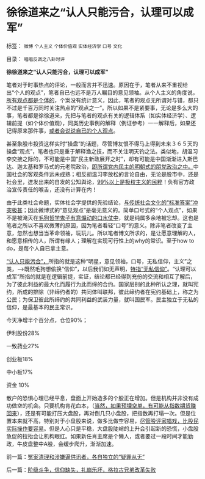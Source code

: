 # 徐徐道来之“认人只能污合，认理可以成军”

标签： `微博` `个人主义` `个体价值观` `实体经济学` `口号` `文化` 

目录： `唱唱反调之八卦时评`

**徐徐道来之“认人只能污合，认理可以成军”**

笔者对于时事热点的评论，一般而言并不迅速。原因在于，笔者从来不重视给出“个人的观点”，笔者自已也远不是万人瞩目的意见领袖。从个人主义的角度说，[所有观点都是个体的](../../../2011/11/1/垄断的传媒一直享有造谣的特许权.md)，个案没有统计意义，因此，笔者的观点无所谓对与错，都只不过是千百万同时关注热点的“观点之一”。所以如果不是紧要事，无论是多么大的事，笔者都是徐徐道来，先把与笔者的观点有关的逻辑体系（如实体经济学）、逻辑前提（如个体价值观），同类历史事例的解释（例证参考）一一解释后，如果还记得原来那件事，[或者会说说自已的个人观点](../../../2013/2/18/理解薛兆丰，胡释之，胡星斗，张五常，李银河等人的错误.md)。

甚至象股市投资这样实时“操盘”的话题，尽管博友恨不得马上得到未来３６５天的操盘“观点”，笔者也只是重于解释渔之技，而不关注明天钓之法。类似地，胡温习李交接之际的，不可能是中国“民主新政展开之时”，却有可能是中国渐渐进入斯巴达、迦太基和罗马式的元老院政治，[即所谓党内民主的明朝式的朋党政治之中。](../../../2013/3/10/明朝式朋党的“改革，革命”极可能转向马尔萨斯主义的元老院政治.md)中国社会的客观条件远未成熟；相反胡温习李放松的言论自由，无论是股市中，还是社会里，迸发出来的自发的公知舆论，[99%以上是极权主义的民粹](../../../2013/3/20/是否有１％的国产公知不是极权主义者？.md)！负有官方政治宣传责任的喉舌，还没有计算在内！

由于此类社会命题，实体社会学提供的先验结论，[与传统社会文化的“标准答案”冲突极甚](../../../2012/4/22/个体价值观没有说服他人的义务.md)；因此微博式的“意见观点”是毫无意义的。简单口号式的“个人观点”，如果不是被淹灭在[毛狗哲学鬼子有意煽动的口水仗中](../../../2009/11/24/科学求知“五不争论”只讲事实.md)，就是纯属多余地被忘却。这也是笔者之所以不喜欢微薄的原因，因为笔者看轻“口号”的意义。除非笔者改变了主意，忽然也想当当革命领袖，玩玩儿。所以笔者博文所求的，是让愿意理解的人，和愿意相传的人，所谓有缘人；理解在实现可行性上的why的常识。至于how
to do，是每个人自已拿主意。

[“认人只能污合”，](../../../2010/4/26/认人只能污合，认理可以成军.md)所指的就是这种“明星，意见领袖，口号，无私信仰，主义”之类，——>既然毛狗想偷换“信仰”，以后我们如无声明，[特指“无私信仰”](http://darthvad.blog.163.com/blog/static/53399470201110423842942/)。“认理可以成军”所指的就是在逻辑前提，实证，结论都已经得到充份的交流和相互了解后，为了彼此利益的最大化而履行为此而缔的合约。国家层别的此种所认之理，就叫宪约，所成的排除（非缔约者的）共同体叫联邦，彼此缔约者在宪约基础上，称之为公民；为保卫彼此所缔约的共同利益的武装力量，就叫国民军。民主独立于无私的信仰，是最基本的民主常识。

今天净增半个百分点，仓位90%；

伊利股份28%

一致药业27%

创业板18%

中小板17%

资金 10%

散户的恐惧心理已经平息，盘面上开始造多的个股正在增加。但是机构并非没有成功做空的机会。只要机构肯花血本，（[当然，如果预埋空单，有可能从指数期货赚回来](../../../2012/11/27/指数期货证伪了对散户的妖魔化之“散户市”.md)），还是有可能打压大盘股，再对倒几只小盘股，把指数再打塌一次。但是位置本来就不高，特别对于小盘股来说，做多比做空容易，[尽管股评家唱戏，比股民实际操作要容易](../../../2012/11/9/为什么“技术型股神”和“哲学家”令人反感.md)。但是人心只是平稳，大盘股陡峭的上升会引起新的恐慌，小盘股急促的拉抬会让机构眼红。如果新任肖主席是个懒人，或者要过一段时间才能勤政，牛皮盘整中A股，会缓步爬升，渐渐加速。

前一篇：[冤案清理和涉嫌逼供讯者，各自独立的“疑罪从无”](../../../2013/3/25/冤案清理和涉嫌逼供讯者，各自独立的“疑罪从无”.md)

后一篇：[阶级斗争，信仰缺失，礼崩乐坏，格拉古兄弟改革失败](../../../2013/3/26/阶级斗争，信仰缺失，礼崩乐坏，格拉古兄弟改革失败.md)